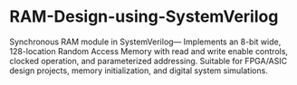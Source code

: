 # RAM-Design-using-SystemVerilog
Synchronous RAM module in SystemVerilog— Implements an 8-bit wide, 128-location Random Access Memory with read and write enable controls, clocked operation, and parameterized addressing. Suitable for FPGA/ASIC design projects, memory initialization, and digital system simulations.
